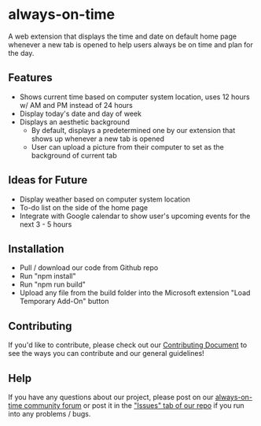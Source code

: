 # always-on-time
A web extension that displays the time and date on default home page whenever a new tab is opened to help users always be on time and plan for the day.

## Features
- Shows current time based on computer system location, uses 12 hours w/ AM and PM instead of 24 hours
- Display today's date and day of week
- Displays an aesthetic background
    - By default, displays a predetermined one by our extension that shows up whenever a new tab is opened
    - User can upload a picture from their computer to set as the background of current tab

## Ideas for Future 
- Display weather based on computer system location
- To-do list on the side of the home page
- Integrate with Google calendar to show user's upcoming events for the next 3 - 5 hours

## Installation
- Pull / download our code from Github repo
- Run "npm install"
- Run "npm run build"
- Upload any file from the build folder into the Microsoft extension "Load Temporary Add-On" button

## Contributing
If you'd like to contribute, please check out our [Contributing Document](CONTRIBUTING.md) to see the ways you can contribute and our general guidelines!

## Help
If you have any questions about our project, please post on our [always-on-time community forum](https://discord.gg/pYswShMqUR) or post it in the ["Issues" tab of our repo](https://github.com/ossd-s23/always-on-time/issues) if you run into any problems / bugs.